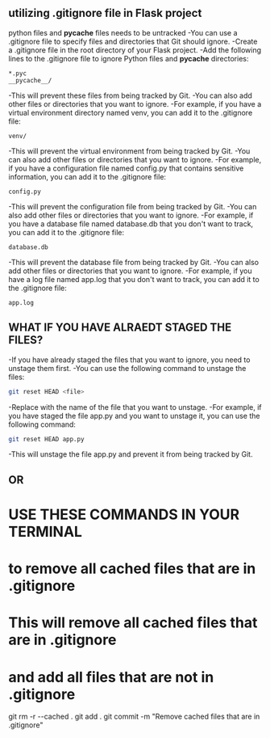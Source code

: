 ## utilizing .gitignore file in Flask project
python files and __pycache__ files needs to be untracked
-You can use a .gitignore file to specify files and directories that Git should ignore.
-Create a .gitignore file in the root directory of your Flask project.
-Add the following lines to the .gitignore file to ignore Python files and __pycache__ directories:
```plaintext
*.pyc
__pycache__/
```
-This will prevent these files from being tracked by Git.
-You can also add other files or directories that you want to ignore.
-For example, if you have a virtual environment directory named venv, you can add it to the .gitignore file:
```plaintext
venv/
```
-This will prevent the virtual environment from being tracked by Git.
-You can also add other files or directories that you want to ignore.
-For example, if you have a configuration file named config.py that contains sensitive information, you can add it to the .gitignore file:
```plaintext
config.py
```
-This will prevent the configuration file from being tracked by Git.
-You can also add other files or directories that you want to ignore.
-For example, if you have a database file named database.db that you don't want to track, you can add it to the .gitignore file:
```plaintext
database.db
```
-This will prevent the database file from being tracked by Git.
-You can also add other files or directories that you want to ignore.
-For example, if you have a log file named app.log that you don't want to track, you can add it to the .gitignore file:
```plaintext
app.log
```

## WHAT IF YOU HAVE ALRAEDT STAGED THE FILES?
-If you have already staged the files that you want to ignore, you need to unstage them first.
-You can use the following command to unstage the files:
```bash
git reset HEAD <file>
```
-Replace <file> with the name of the file that you want to unstage.
-For example, if you have staged the file app.py and you want to unstage it, you can use the following command:
```bash
git reset HEAD app.py
```
-This will unstage the file app.py and prevent it from being tracked by Git.
## OR
# USE THESE COMMANDS IN YOUR TERMINAL
# to remove all cached files that are in .gitignore
# This will remove all cached files that are in .gitignore
# and add all files that are not in .gitignore
git rm -r --cached .
git add .
git commit -m "Remove cached files that are in .gitignore"
